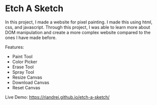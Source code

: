 # Etch A Sketch

In this project, I made a website for pixel painting. I made this using html, css, and javascript. Through this project, I was able to learn more about DOM manipulation and create a more complex website compared to the ones I have made before.

Features:

- Paint Tool
- Color Picker
- Erase Tool
- Spray Tool
- Resize Canvas
- Download Canvas
- Reset Canvas

Live Demo: https://riandrei.github.io/etch-a-sketch/
